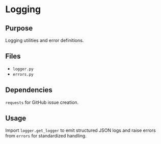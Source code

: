 # Logging

## Purpose
Logging utilities and error definitions.

## Files
- `logger.py`
- `errors.py`

## Dependencies
`requests` for GitHub issue creation.

## Usage
Import `logger.get_logger` to emit structured JSON logs and raise errors from `errors` for standardized handling.

